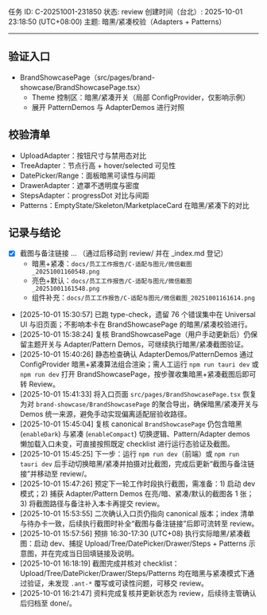 任务 ID: C-20251001-231850
状态: review
创建时间（台北）: 2025-10-01 23:18:50 (UTC+08:00)
主题: 暗黑/紧凑校验（Adapters + Patterns）

---

## 验证入口
- BrandShowcasePage（src/pages/brand-showcase/BrandShowcasePage.tsx）
  - Theme 控制区：暗黑/紧凑开关（局部 ConfigProvider，仅影响示例）
  - 展开 PatternDemos 与 AdapterDemos 进行对照

## 校验清单
- UploadAdapter：按钮尺寸与禁用态对比
- TreeAdapter：节点行高 + hover/selected 可见性
- DatePicker/Range：面板暗黑可读性与间距
- DrawerAdapter：遮罩不透明度与密度
- StepsAdapter：progressDot 对比与间距
- Patterns：EmptyState/Skeleton/MarketplaceCard 在暗黑/紧凑下的对比

## 记录与结论
- [x] 截图与备注链接 … （通过后移动到 review/ 并在 _index.md 登记）
  - 暗黑+紧凑：`docs/员工工作报告/C-适配与图元/微信截图_20251001160548.png`
  - 亮色+默认：`docs/员工工作报告/C-适配与图元/微信截图_20251001161548.png`
  - 组件补充：`docs/员工工作报告/C-适配与图元/微信截图_20251001161614.png`
- [2025-10-01 15:30:57] 已跑 type-check，遗留 76 个错误集中在 Universal UI 与旧页面；不影响本卡在 BrandShowcasePage 的暗黑/紧凑校验进行。
- [2025-10-01 15:38:24] 复核 BrandShowcasePage（用户手动更新后）仍保留主题开关与 Adapter/Pattern Demos，可继续执行暗黑/紧凑截图验证。
- [2025-10-01 15:40:26] 静态检查确认 AdapterDemos/PatternDemos 通过 ConfigProvider 暗黑+紧凑算法组合渲染；需人工运行 `npm run tauri dev` 或 `npm run dev` 打开 BrandShowcasePage，按步骤收集暗黑+紧凑截图后即可转 Review。
- [2025-10-01 15:41:33] 将入口页面 `src/pages/BrandShowcasePage.tsx` 恢复为对 `brand-showcase/BrandShowcasePage` 的聚合导出，确保暗黑/紧凑开关与 Demos 统一来源，避免手动实现偏离适配层验收路径。
- [2025-10-01 15:45:04] 复核 canonical `BrandShowcasePage` 仍包含暗黑 (`enableDark`) 与紧凑 (`enableCompact`) 切换逻辑、Pattern/Adapter demos 懒加载入口未变，可直接按照既定 checklist 进行运行态验证及截图。
- [2025-10-01 15:45:25] 下一步：运行 `npm run dev`（前端）或 `npm run tauri dev` 后手动切换暗黑/紧凑并拍摄对比截图，完成后更新“截图与备注链接”并移动至 review/。
- [2025-10-01 15:47:26] 预定下一轮工作时段执行截图，需准备：1) 启动 dev 模式；2) 捕获 Adapter/Pattern Demos 在亮/暗、紧凑/默认的截图各 1 张；3) 将截图路径与备注补入本卡再提交 review。
- [2025-10-01 15:53:55] 二次确认入口页仍指向 canonical 版本；index 清单与待办卡一致，后续执行截图时补全“截图与备注链接”后即可流转至 review。
- [2025-10-01 15:57:56] 预排 16:30-17:30 (UTC+08) 执行实际暗黑/紧凑截图：启动 dev、捕捉 Upload/Tree/DatePicker/Drawer/Steps + Patterns 示意图，并在完成当日回填链接及说明。
- [2025-10-01 16:18:19] 截图完成并核对 checklist：Upload/Tree/DatePicker/Drawer/Steps/Patterns 均在暗黑与紧凑模式下通过验证，未发现 `.ant-*` 覆写或可读性问题，可移交 review。
- [2025-10-01 16:21:47] 资料完成复核并更新状态为 review，后续待主管确认后归档至 done/。

